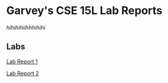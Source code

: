 # Garvey's CSE 15L Lab Reports
*hihihihiihhhihihi*


## Labs

[Lab Report 1](https://garveyjli.github.io/cse15l-lab-reports/lab1.html)

[Lab Report 2](https://garveyjli.github.io/cse15l-lab-reports/lab2.html)


